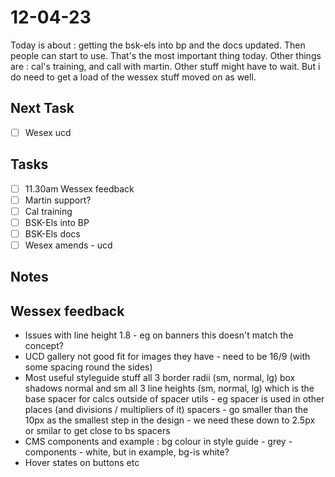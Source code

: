 # 12-04-23

Today is about : getting the bsk-els into bp and the docs updated. Then people can start to use. That's the most important thing today.
Other things are : cal's training, and call with martin. Other stuff might have to wait. But i do  need to get a load of the wessex stuff moved on as well.


## Next Task
- [ ] Wesex ucd


## Tasks
  - [ ] 11.30am Wessex feedback
  - [ ] Martin support?
  - [ ] Cal training
  - [ ] BSK-Els into BP
  - [ ] BSK-Els docs
  - [ ] Wesex amends - ucd

## Notes

## Wessex feedback
- Issues with line height 1.8 - eg on banners this doesn't match the concept?
- UCD gallery not good fit for images they have - need to be 16/9 (with some spacing round the sides)
- Most useful styleguide stuff
all 3 border radii (sm, normal, lg)
box shadows normal and sm
all 3 line heights (sm, normal, lg)
which is the base spacer for calcs outside of spacer utils - eg spacer is used in other places (and divisions / multipliers of it)
spacers - go smaller than the 10px as the smallest step in the design - we need these down to 2.5px or smilar to get close to bs spacers
- CMS components and example :
bg colour in style guide - grey - components - white, but in example, bg-is white?
- Hover states on buttons etc